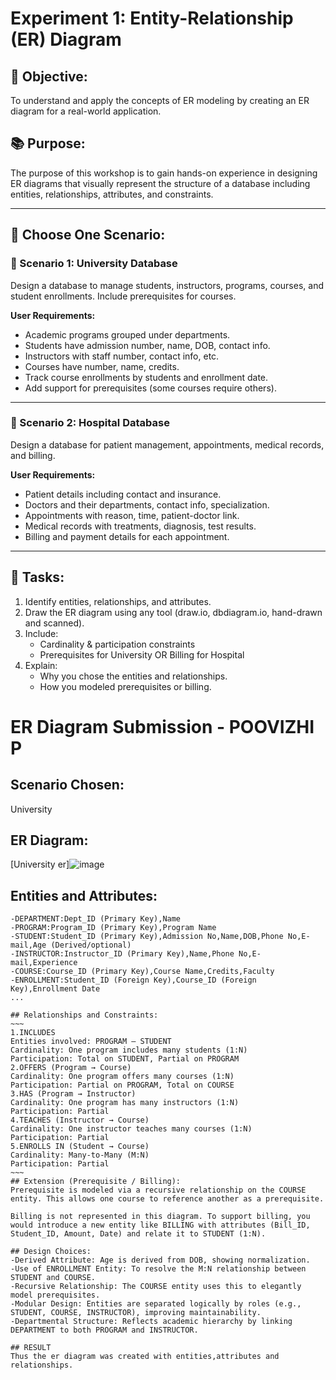 # Experiment 1: Entity-Relationship (ER) Diagram

## 🎯 Objective:
To understand and apply the concepts of ER modeling by creating an ER diagram for a real-world application.

## 📚 Purpose:
The purpose of this workshop is to gain hands-on experience in designing ER diagrams that visually represent the structure of a database including entities, relationships, attributes, and constraints.

---

## 🧪 Choose One Scenario:

### 🔹 Scenario 1: University Database
Design a database to manage students, instructors, programs, courses, and student enrollments. Include prerequisites for courses.

**User Requirements:**
- Academic programs grouped under departments.
- Students have admission number, name, DOB, contact info.
- Instructors with staff number, contact info, etc.
- Courses have number, name, credits.
- Track course enrollments by students and enrollment date.
- Add support for prerequisites (some courses require others).

---

### 🔹 Scenario 2: Hospital Database
Design a database for patient management, appointments, medical records, and billing.

**User Requirements:**
- Patient details including contact and insurance.
- Doctors and their departments, contact info, specialization.
- Appointments with reason, time, patient-doctor link.
- Medical records with treatments, diagnosis, test results.
- Billing and payment details for each appointment.

---

## 📝 Tasks:
1. Identify entities, relationships, and attributes.
2. Draw the ER diagram using any tool (draw.io, dbdiagram.io, hand-drawn and scanned).
3. Include:
   - Cardinality & participation constraints
   - Prerequisites for University OR Billing for Hospital
4. Explain:
   - Why you chose the entities and relationships.
   - How you modeled prerequisites or billing.

# ER Diagram Submission - POOVIZHI P

## Scenario Chosen:
University 

## ER Diagram:
[University er]![image](https://github.com/user-attachments/assets/1410fcf5-75b9-4e55-9f8c-e082e7c94423)



## Entities and Attributes:
```
-DEPARTMENT:Dept_ID (Primary Key),Name
-PROGRAM:Program_ID (Primary Key),Program Name
-STUDENT:Student_ID (Primary Key),Admission No,Name,DOB,Phone No,E-mail,Age (Derived/optional)
-INSTRUCTOR:Instructor_ID (Primary Key),Name,Phone No,E-mail,Experience
-COURSE:Course_ID (Primary Key),Course Name,Credits,Faculty
-ENROLLMENT:Student_ID (Foreign Key),Course_ID (Foreign Key),Enrollment Date
...

## Relationships and Constraints:
~~~
1.INCLUDES
Entities involved: PROGRAM — STUDENT
Cardinality: One program includes many students (1:N)
Participation: Total on STUDENT, Partial on PROGRAM
2.OFFERS (Program → Course)
Cardinality: One program offers many courses (1:N)
Participation: Partial on PROGRAM, Total on COURSE
3.HAS (Program → Instructor)
Cardinality: One program has many instructors (1:N)
Participation: Partial
4.TEACHES (Instructor → Course)
Cardinality: One instructor teaches many courses (1:N)
Participation: Partial
5.ENROLLS IN (Student → Course)
Cardinality: Many-to-Many (M:N)
Participation: Partial
~~~
## Extension (Prerequisite / Billing):
Prerequisite is modeled via a recursive relationship on the COURSE entity. This allows one course to reference another as a prerequisite.

Billing is not represented in this diagram. To support billing, you would introduce a new entity like BILLING with attributes (Bill_ID, Student_ID, Amount, Date) and relate it to STUDENT (1:N).

## Design Choices:
-Derived Attribute: Age is derived from DOB, showing normalization.
-Use of ENROLLMENT Entity: To resolve the M:N relationship between STUDENT and COURSE.
-Recursive Relationship: The COURSE entity uses this to elegantly model prerequisites.
-Modular Design: Entities are separated logically by roles (e.g., STUDENT, COURSE, INSTRUCTOR), improving maintainability.
-Departmental Structure: Reflects academic hierarchy by linking DEPARTMENT to both PROGRAM and INSTRUCTOR.

## RESULT
Thus the er diagram was created with entities,attributes and relationships.
